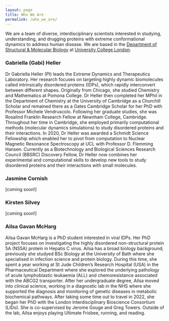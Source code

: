 ```yaml
---
layout: page
title: Who We Are
permalink: /who_we_are/
---
```


We are a team of diverse, interdisciplinary scientists interested in studying, understanding, and drugging proteins with extreme conformational dynamics to address human disease. We are based in the [Department of Structural & Molecular Biology](https://www.ucl.ac.uk/biosciences/structural-and-molecular-biology) at [University College London](https://www.ucl.ac.uk).

### Gabriella (Gabi) Heller

Dr Gabriella Heller (PI) leads the Extreme Dynamics and Therapeutics Laboratory. Her research focuses on targeting highly dynamic biomolecules called intrinsically disordered proteins (IDPs), which rapidly interconvert between different shapes. Originally from Chicago, she studied Chemistry and Mathematics at Pomona College. Dr Heller then completed her MPhil in the Department of Chemistry at the University of Cambridge as a Churchill Scholar and remained there as a Gates Cambridge Scholar for her PhD with Professor Michele Vendruscolo. Following her graduate studies, she was Rosalind Franklin Research Fellow at Newnham College, Cambridge. Throughout her time in Cambridge, she employed primarily computational methods (molecular dynamics simulations) to study disordered proteins and their interactions. In 2020, Dr Heller was awarded a Schmidt Science Fellowship which enabled her to pivot from computation to Nuclear Magnetic Resonance Spectroscopy at UCL with Professor D. Flemming Hansen. Currently as a Biotechnology and Biological Sciences Research Council (BBSRC) Discovery Fellow, Dr Heller now combines her experimental and computational skills to develop new tools to study disordered proteins and their interactions with small molecules.  

### Jasmine Cornish

[coming soon!]

### Kirsten Silvey

[coming soon!]

### Ailsa Gavan McHarg

Ailsa Gavan McHarg is a PhD student interested in viral IDPs. Her PhD project focuses on investigating the highly disordered non-structural protein 5A (NS5A) protein in Hepatis C virus. Ailsa has a broad biology background; previously she studyed BSc Biology at the University of Bath where she specialised in infection science and protein biology. During this time, she spent a year working at St Jude Children’s Research Hospital (USA) in the Pharmaceutical Department where she explored the underlying pathology of acute lymphoblastic leukaemia (ALL) and chemoresistance associated with the ABCG2 transporter. After her undergraduate degree, Ailsa moved into clinical science, working in a diagnostic lab in the NHS where she supported the diagnosis and monitoring of genetic diseases in metabolic biochemical pathways. After taking some time out to travel in 2022, she began her PhD with the London Interdisciplinary Bioscience Consortium (LIDo). She is co-supervised by Jerome Gouge and Greg Towers. Outside of the lab, Ailsa enjoys playing Ultimate Frisbee, running, and reading. 
